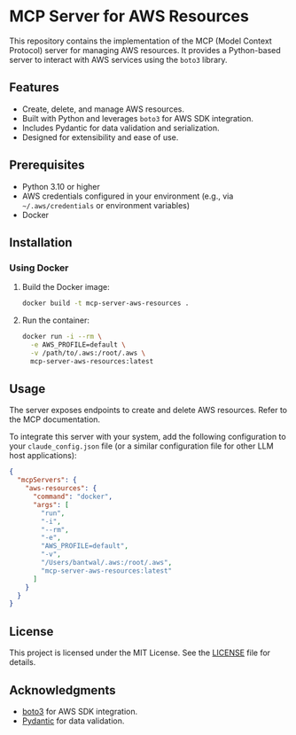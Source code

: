 # MCP Server for AWS Resources

This repository contains the implementation of the MCP (Model Context Protocol) server for managing AWS resources. It provides a Python-based server to interact with AWS services using the `boto3` library.

## Features

- Create, delete, and manage AWS resources.
- Built with Python and leverages `boto3` for AWS SDK integration.
- Includes Pydantic for data validation and serialization.
- Designed for extensibility and ease of use.

## Prerequisites

- Python 3.10 or higher
- AWS credentials configured in your environment (e.g., via `~/.aws/credentials` or environment variables)
- Docker 

## Installation

### Using Docker

1. Build the Docker image:
   ```bash
   docker build -t mcp-server-aws-resources .
   ```

2. Run the container:
   ```bash
   docker run -i --rm \
     -e AWS_PROFILE=default \
     -v /path/to/.aws:/root/.aws \
     mcp-server-aws-resources:latest
   ```

## Usage

The server exposes endpoints to create and delete AWS resources. Refer to the MCP documentation.

To integrate this server with your system, add the following configuration to your `claude_config.json` file (or a similar configuration file for other LLM host applications):

```json
{
  "mcpServers": {
    "aws-resources": {
      "command": "docker",
      "args": [
        "run",
        "-i",
        "--rm",
        "-e",
        "AWS_PROFILE=default",
        "-v",
        "/Users/bantwal/.aws:/root/.aws",
        "mcp-server-aws-resources:latest"
      ]
    }
  }
}
```

## License

This project is licensed under the MIT License. See the [LICENSE](LICENSE) file for details.

## Acknowledgments

- [boto3](https://github.com/boto/boto3) for AWS SDK integration.
- [Pydantic](https://github.com/pydantic/pydantic) for data validation.